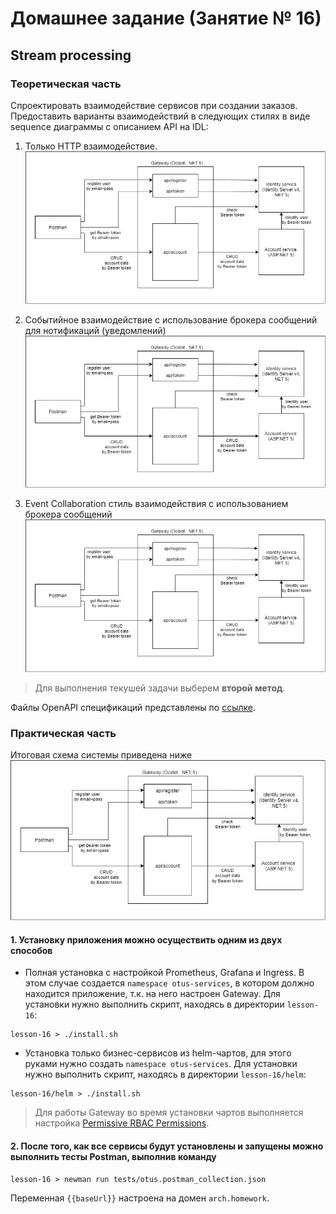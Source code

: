 # Домашнее задание (Занятие № 16)

## Stream processing

### Теоретическая часть

Спроектировать взаимодействие сервисов при создании заказов. Предоставить варианты взаимодействий в следующих стилях в виде sequence диаграммы с описанием API на IDL:

1. Только HTTP взаимодействие.
![HTTP взаимодействие](img/http-collaboration.png)

1. Cобытийное взаимодействие с использование брокера сообщений для нотификаций (уведомлений)
![Комбинированное взаимодействие](img/http-event-collaboration.png)

1. Event Collaboration cтиль взаимодействия с использованием брокера сообщений
![Событийное взаимодействие](img/event-collaboration.png)

> Для выполнения текушей задачи выберем **второй метод**.

Файлы OpenAPI спецификаций представлены по [ссылке](/openapi/).

### Практическая часть

Итоговая схема системы приведена ниже
![Схема архитектуры системы](img/scheme.png)

#### 1. Установку приложения можно осуществить одним из двух способов

- Полная установка с настройкой Prometheus, Grafana и Ingress. В этом случае создается `namespace otus-services`, в котором должно находится приложение, т.к. на него настроен Gateway. Для установки нужно выполнить скрипт, находясь в директории `lesson-16`:

```shell
lesson-16 > ./install.sh
```

- Установка только бизнес-сервисов из helm-чартов, для этого руками нужно создать `namespace otus-services`. Для установки нужно выполнить скрипт, находясь в директории `lesson-16/helm`:

```shell
lesson-16/helm > ./install.sh
```

> Для работы Gateway во время установки чартов выполняется настройка [Permissive RBAC Permissions](https://kubernetes.io/docs/reference/access-authn-authz/rbac/#permissive-rbac-permissions).

#### 2. После того, как все сервисы будут установлены и запущены можно выполнить тесты Postman, выполнив команду

```shell
lesson-16 > newman run tests/otus.postman_collection.json
```

Переменная `{{baseUrl}}` настроена на домен `arch.homework`.
